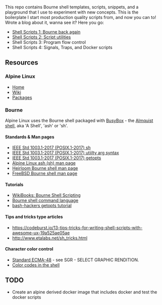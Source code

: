 This repo contains Bourne shell templates, scripts, snippets, and a playground that I use to experiment with new concepts. This is the boilerplate I start most production quality scripts from, and now you can to! Wrote a blog about it, wanna see it? Here you go:

* [Shell Scripts 1: Bourne back again](https://stevetarver.github.io/2018/06/12/shell-scripts-1-basics.html)
* [Shell Scripts 2: Script utilities](http://stevetarver.github.io/2018/07/13/shell-scripts-2-ux.html)
* Shell Scripts 3: Program flow control
* Shell Scripts 4: Signals, Traps, and Docker scripts


## Resources

### Alpine Linux

* [Home](https://alpinelinux.org)
* [Wiki](https://wiki.alpinelinux.org/wiki/Main_Page)
* [Packages](https://pkgs.alpinelinux.org/packages)

### Bourne

Alpine Linux uses the Bourne shell packaged with [BusyBox](https://busybox.net/) - the [Almquist shell](https://en.wikipedia.org/wiki/Almquist_shell), aka 'A Shell', 'ash' or 'sh'. 

#### Standards & Man pages

* [IEEE Std 1003.1-2017 (POSIX.1-2017) sh](http://pubs.opengroup.org/onlinepubs/9699919799/utilities/sh.html)
* [IEEE Std 1003.1-2017 (POSIX.1-2017) utiilty arg syntax](http://pubs.opengroup.org/onlinepubs/9699919799/basedefs/V1_chap12.html)
* [IEEE Std 1003.1-2017 (POSIX.1-2017) getopts](http://pubs.opengroup.org/onlinepubs/009696799/utilities/getopts.html)
* [Alpine Linux ash (sh) man page](https://linux.die.net/man/1/ash)
* [Heirloom Bourne shell man page](http://heirloom.sourceforge.net/sh/sh.1.html)
* [FreeBSD Bourne shell man page](https://www.freebsd.org/cgi/man.cgi?query=sh&manpath=FreeBSD+7.1-RELEASE)

#### Tutorials

* [WikiBooks: Bourne Shell Scripting](https://en.wikibooks.org/wiki/Bourne_Shell_Scripting)
* [Bourne shell command language](http://pubs.opengroup.org/onlinepubs/9699919799/utilities/V3_chap02.html#tag_18_05_02)
* [bash-hackers getopts tutorial](http://wiki.bash-hackers.org/howto/getopts_tutorial)

#### Tips and tricks type articles

* https://codeburst.io/13-tips-tricks-for-writing-shell-scripts-with-awesome-ux-19a525ae05ae
* http://www.etalabs.net/sh_tricks.html

#### Character color control

* [Standard ECMA-48](https://www.ecma-international.org/publications/files/ECMA-ST/Ecma-048.pdf) - see SGR - SELECT GRAPHIC RENDITION.
* [Color codes in the shell](https://misc.flogisoft.com/bash/tip_colors_and_formatting)


## TODO

* Create an alpine derived docker image that includes docker and test the docker scripts

